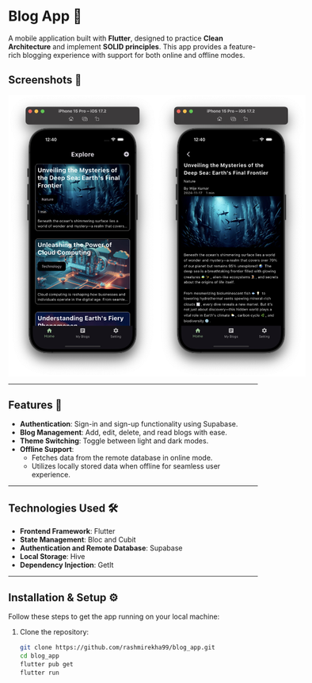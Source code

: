 # Blog App 📱

A mobile application built with **Flutter**, designed to practice **Clean Architecture** and implement **SOLID principles**. This app provides a feature-rich blogging experience with support for both online and offline modes.

## Screenshots 📸

<div style="display: flex; justify-content: space-around;">

<img src="assets/app_screenshots/all_blogs.png" alt="Blog Listing" width="300" />
<img src="assets/app_screenshots/single_blog.png" alt="Single Blog" width="300" />

</div>


---

## Features 🚀

- **Authentication**: Sign-in and sign-up functionality using Supabase.
- **Blog Management**: Add, edit, delete, and read blogs with ease.
- **Theme Switching**: Toggle between light and dark modes.
- **Offline Support**:
  - Fetches data from the remote database in online mode.
  - Utilizes locally stored data when offline for seamless user experience.

---

## Technologies Used 🛠️

- **Frontend Framework**: Flutter
- **State Management**: Bloc and Cubit
- **Authentication and Remote Database**: Supabase
- **Local Storage**: Hive
- **Dependency Injection**: GetIt

---


## Installation & Setup ⚙️

Follow these steps to get the app running on your local machine:

1. Clone the repository:
   ```bash
   git clone https://github.com/rashmirekha99/blog_app.git
   cd blog_app
   flutter pub get
   flutter run
